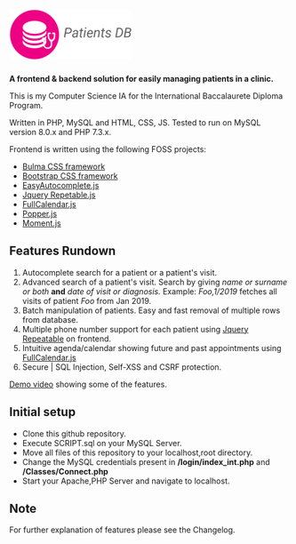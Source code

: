 ﻿# ![patients_db logo](https://raw.githubusercontent.com/jaytohe/patients_db/master/css/logo.png)
**A frontend & backend solution for easily managing patients in a clinic.**

This is my Computer Science IA for the International Baccalaurete Diploma Program.

Written in PHP, MySQL and HTML,  CSS,  JS.
Tested to run on MySQL version 8.0.x and PHP 7.3.x.

Frontend is written using the following FOSS projects:
*  [Bulma CSS framework](https://github.com/jgthms/bulma)
*  [Bootstrap CSS framework](https://github.com/twbs/bootstrap)
*  [EasyAutocomplete.js](https://github.com/pawelczak/EasyAutocomplete) 
*  [Jquery Repetable.js](https://github.com/jenwachter/jquery.repeatable)
* [FullCalendar.js](https://github.com/fullcalendar/fullcalendar)
*  [Popper.js](https://github.com/popperjs/popper-core)
*  [Moment.js](https://github.com/moment/moment/)

## Features Rundown
1. Autocomplete search for a patient or a patient's visit.
2. Advanced search of a patient's visit. Search by giving *name or surname or both* **and** *date of visit or diagnosis.* Example: *Foo,1/2019* fetches all visits of patient *Foo* from Jan 2019.
4. Batch manipulation of patients. Easy and fast removal of multiple rows from database.
5. Multiple phone number support for each patient using [Jquery Repeatable](https://github.com/jenwachter/jquery.repeatable) on frontend.
6. Intuitive agenda/calendar showing future and past appointments using [FullCalendar.js](https://github.com/fullcalendar/fullcalendar)
7. Secure | SQL Injection, Self-XSS and CSRF protection.
 
 [Demo video](https://vid.lelux.fi/videos/watch/c2810ca5-d1aa-44bb-a666-0cc344c8ce04) showing some of the features.

## Initial setup


  - Clone this github repository.
  - Execute SCRIPT.sql on your MySQL Server.
  - Move all files of this repository to your localhost,root directory.
  - Change the MySQL credentials present in **/login/index_int.php** and **/Classes/Connect.php**
  - Start your Apache,PHP Server and navigate to localhost.


## Note
For further explanation of features please see the Changelog.
